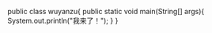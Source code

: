 public class wuyanzu{
  public static void main(String[] args){
      System.out.println("我来了！");
  }
}
